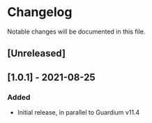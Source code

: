 # Changelog
Notable changes will be documented in this file.

## [Unreleased]

## [1.0.1] - 2021-08-25

### Added
- Initial release, in parallel to Guardium v11.4



